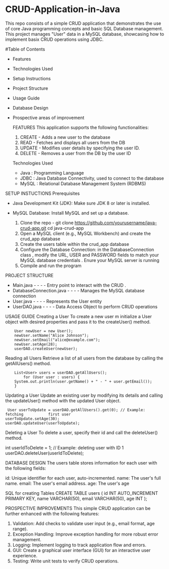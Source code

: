 # CRUD-Application-in-Java

This repo consists of a simple CRUD application that demonstrates the use of core Java programming concepts and basic SQL Database management.  
This project manages "User" data in a MySQL database, showcasing how to implement basix CRUD operations using JDBC.

#Table of Contents
- Features
- Technologies Used
- Setup Instructions
- Project Structure
- Usage Guide 
- Database Design
- Prospective areas of improvement

  FEATURES
  This application supports the following functionalities:
  1. CREATE - Adds a new user to the database
  2. READ - Fetches and displays all users from the DB
  3. UPDATE - Modifies user details by specifying the user ID.
  4. DELETE - Removes a user from the DB by the user ID

  Technologies Used
  - Java : Programming Language
  - JDBC : Java Database Connectivity, used to connect to the database
  - MySQL : Relational Database Management System (RDBMS)

 SETUP INSTUCTIONS 
 Prerequisites 
- Java Development Kit (JDK): Make sure JDK 8 or later is installed.
- MySQL Database: Install MySQL and set up a database.

  1. Clone the repo - git clone https://github.com/yourusername/java-crud-app.git cd java-crud-app
  2. Open a MySQL client (e.g., MySQL Workbench) and create the crud_app database
  3. Create the users table within the crud_app database
  4. Configure the Database Connection: in the  DatabaseConnection class , modify the URL, USER and PASSWORD fields to match your MySQL database credentials . Enure your MySQL server is running 
  5. Compile and run the program


 PROJECT STRUCTURE 

- Main.java  -  -  -  -  Entry point to interact with the CRUD .
- DatabaseConnection.java  -  -  -  -  Manages the MySQL database connection
- User.java  -  -  -  -   Represents the User entity
- UserDAO.java  -  -  -  -  Data Access Object to perform CRUD operations



USAGE GUIDE 
Creating a User 
To create a new user m initialize a User object with desired properties and pass it to the createUser() method. 

        User newUser = new User();
        newUser.setName("Alice Johnson");
        newUser.setEmail("alice@example.com");
        newUser.setAge(28);
        userDAO.createUser(newUser);


Reading all Users 
Retrieve a list of all users from the database by calling the getAllUsers() method.

        List<User> users = userDAO.getAllUsers();
            for (User user : users) {
        System.out.println(user.getName() + " - " + user.getEmail());
        }

Updating a User 
Update an existing user by modifying its details and calling the updateUser() method with the updated User object.

     User userToUpdate = userDAO.getAllUsers().get(0); // Example: fetching           first user
    userToUpdate.setAge(30);
    userDAO.updateUser(userToUpdate);

  Deleting a User 
  To delete a user, specify their id and call the deleteUser() method.

  int userIdToDelete = 1; // Example: deleting user with ID 1
userDAO.deleteUser(userIdToDelete);


DATABASE DESIGN 
The users table stores information for each user with the following fields:

id: Unique identifier for each user, auto-incremented.
name: The user's full name.
email: The user's email address.
age: The user's age


SQL for creating Tables 
CREATE TABLE users (
    id INT AUTO_INCREMENT PRIMARY KEY,
    name VARCHAR(50),
    email VARCHAR(50),
    age INT
);


PROSPECTIVE IMPROVEMENTS
This simple CRUD application can be further enhanced with the following features:

1. Validation: Add checks to validate user input (e.g., email format, age range).
2. Exception Handling: Improve exception handling for more robust error management.
3. Logging: Implement logging to track application flow and errors.
4. GUI: Create a graphical user interface (GUI) for an interactive user experience.
5. Testing: Write unit tests to verify CRUD operations.


    
  
  

